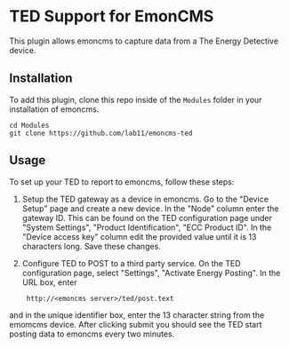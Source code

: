 TED Support for EmonCMS
=======================

This plugin allows emoncms to capture data from a The Energy Detective device.

Installation
------------

To add this plugin, clone this repo inside of the `Modules` folder in your
installation of emoncms.

    cd Modules
    git clone https://github.com/lab11/emoncms-ted

Usage
-----

To set up your TED to report to emoncms, follow these steps:

1. Setup the TED gateway as a device in emoncms. Go to the "Device Setup"
page and create a new device. In the "Node" column enter the gateway
ID. This can be found on the TED configuration page under "System Settings",
"Product Identification", "ECC Product ID". In the "Device access key" column
edit the provided value until it is 13 characters long. Save these changes.

2. Configure TED to POST to a third party service. On the TED configuration
page, select "Settings", "Activate Energy Posting". In the URL box, enter

        http://<emoncms server>/ted/post.text
        
  and in the unique identifier box, enter the 13 character string from
  the emomcms device. After clicking submit you should see
  the TED start posting data to emoncms every two minutes.

